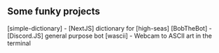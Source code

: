 
## Some funky projects
[simple-dictionary] - [NextJS] dictionary for [high-seas]
[BobTheBot] - [Discord.JS] general purpose bot
[wascii] - Webcam to ASCII art in the terminal

<!-- End of socials-->
